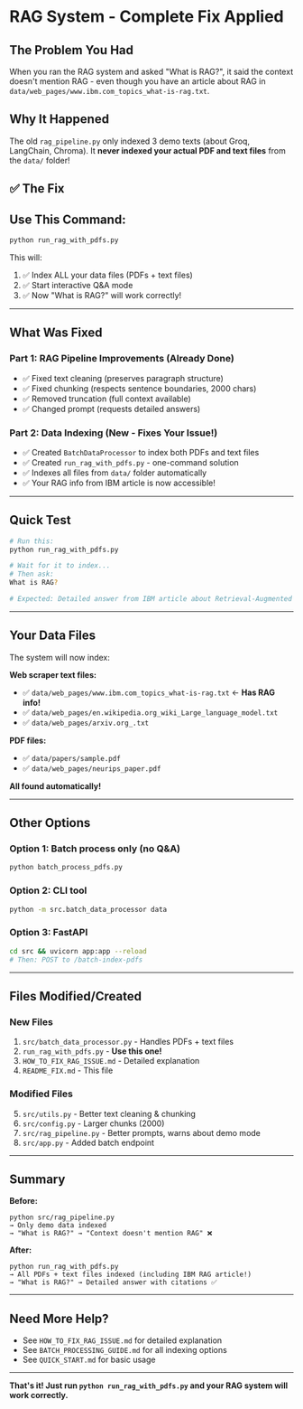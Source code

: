 # RAG System - Complete Fix Applied

## The Problem You Had

When you ran the RAG system and asked "What is RAG?", it said the context doesn't mention RAG - even though you have an article about RAG in `data/web_pages/www.ibm.com_topics_what-is-rag.txt`.

## Why It Happened

The old `rag_pipeline.py` only indexed 3 demo texts (about Groq, LangChain, Chroma). It **never indexed your actual PDF and text files** from the `data/` folder!

## ✅ The Fix

## **Use This Command:**

```bash
python run_rag_with_pdfs.py
```

This will:
1. ✅ Index ALL your data files (PDFs + text files)
2. ✅ Start interactive Q&A mode
3. ✅ Now "What is RAG?" will work correctly!

---

## What Was Fixed

### Part 1: RAG Pipeline Improvements (Already Done)
- ✅ Fixed text cleaning (preserves paragraph structure)
- ✅ Fixed chunking (respects sentence boundaries, 2000 chars)
- ✅ Removed truncation (full context available)
- ✅ Changed prompt (requests detailed answers)

### Part 2: Data Indexing (New - Fixes Your Issue!)
- ✅ Created `BatchDataProcessor` to index both PDFs and text files
- ✅ Created `run_rag_with_pdfs.py` - one-command solution
- ✅ Indexes all files from `data/` folder automatically
- ✅ Your RAG info from IBM article is now accessible!

---

## Quick Test

```bash
# Run this:
python run_rag_with_pdfs.py

# Wait for it to index...
# Then ask:
What is RAG?

# Expected: Detailed answer from IBM article about Retrieval-Augmented Generation
```

---

## Your Data Files

The system will now index:

**Web scraper text files:**
- ✅ `data/web_pages/www.ibm.com_topics_what-is-rag.txt` ← **Has RAG info!**
- ✅ `data/web_pages/en.wikipedia.org_wiki_Large_language_model.txt`
- ✅ `data/web_pages/arxiv.org_.txt`

**PDF files:**
- ✅ `data/papers/sample.pdf`
- ✅ `data/web_pages/neurips_paper.pdf`

**All found automatically!**

---

## Other Options

### Option 1: Batch process only (no Q&A)
```bash
python batch_process_pdfs.py
```

### Option 2: CLI tool
```bash
python -m src.batch_data_processor data
```

### Option 3: FastAPI
```bash
cd src && uvicorn app:app --reload
# Then: POST to /batch-index-pdfs
```

---

## Files Modified/Created

### New Files
1. `src/batch_data_processor.py` - Handles PDFs + text files
2. `run_rag_with_pdfs.py` - **Use this one!**
3. `HOW_TO_FIX_RAG_ISSUE.md` - Detailed explanation
4. `README_FIX.md` - This file

### Modified Files
5. `src/utils.py` - Better text cleaning & chunking
6. `src/config.py` - Larger chunks (2000)
7. `src/rag_pipeline.py` - Better prompts, warns about demo mode
8. `src/app.py` - Added batch endpoint

---

## Summary

**Before:**
```
python src/rag_pipeline.py
→ Only demo data indexed
→ "What is RAG?" → "Context doesn't mention RAG" ❌
```

**After:**
```
python run_rag_with_pdfs.py
→ All PDFs + text files indexed (including IBM RAG article!)
→ "What is RAG?" → Detailed answer with citations ✅
```

---

## Need More Help?

- See `HOW_TO_FIX_RAG_ISSUE.md` for detailed explanation
- See `BATCH_PROCESSING_GUIDE.md` for all indexing options
- See `QUICK_START.md` for basic usage

---

**That's it! Just run `python run_rag_with_pdfs.py` and your RAG system will work correctly.**
